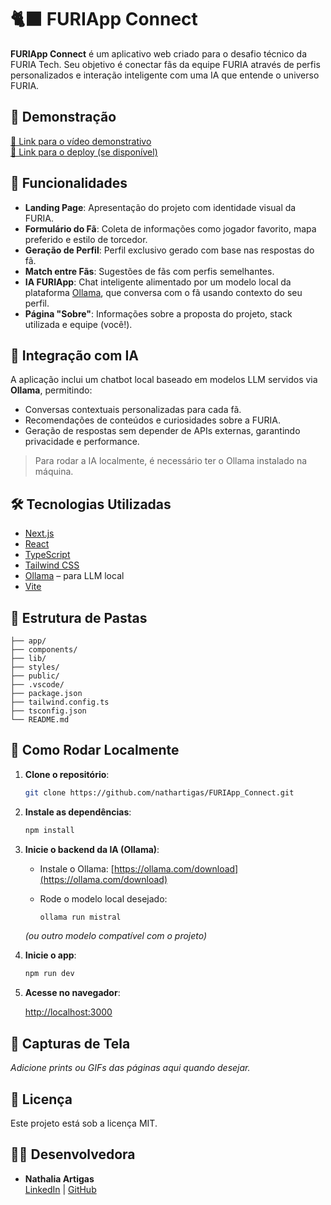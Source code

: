 # 🐈‍⬛ FURIApp Connect

**FURIApp Connect** é um aplicativo web criado para o desafio técnico da FURIA Tech. Seu objetivo é conectar fãs da equipe FURIA através de perfis personalizados e interação inteligente com uma IA que entende o universo FURIA.

## 🚀 Demonstração

[🔗 Link para o vídeo demonstrativo](#)  
[🔗 Link para o deploy (se disponível)](#)

## 🎯 Funcionalidades

- **Landing Page**: Apresentação do projeto com identidade visual da FURIA.
- **Formulário do Fã**: Coleta de informações como jogador favorito, mapa preferido e estilo de torcedor.
- **Geração de Perfil**: Perfil exclusivo gerado com base nas respostas do fã.
- **Match entre Fãs**: Sugestões de fãs com perfis semelhantes.
- **IA FURIApp**: Chat inteligente alimentado por um modelo local da plataforma [Ollama](https://ollama.com/), que conversa com o fã usando contexto do seu perfil.
- **Página "Sobre"**: Informações sobre a proposta do projeto, stack utilizada e equipe (você!).

## 🤖 Integração com IA

A aplicação inclui um chatbot local baseado em modelos LLM servidos via **Ollama**, permitindo:

- Conversas contextuais personalizadas para cada fã.
- Recomendações de conteúdos e curiosidades sobre a FURIA.
- Geração de respostas sem depender de APIs externas, garantindo privacidade e performance.

> Para rodar a IA localmente, é necessário ter o Ollama instalado na máquina.

## 🛠️ Tecnologias Utilizadas

- [Next.js](https://nextjs.org/)
- [React](https://reactjs.org/)
- [TypeScript](https://www.typescriptlang.org/)
- [Tailwind CSS](https://tailwindcss.com/)
- [Ollama](https://ollama.com/) – para LLM local
- [Vite](https://vitejs.dev/)

## 📁 Estrutura de Pastas

```
├── app/
├── components/
├── lib/
├── styles/
├── public/
├── .vscode/
├── package.json
├── tailwind.config.ts
├── tsconfig.json
└── README.md
```

## 🔧 Como Rodar Localmente

1. **Clone o repositório**:

   ```bash
   git clone https://github.com/nathartigas/FURIApp_Connect.git
   ```

2. **Instale as dependências**:

   ```bash
   npm install
   ```

3. **Inicie o backend da IA (Ollama)**:

   - Instale o Ollama: [https://ollama.com/download](https://ollama.com/download)
   - Rode o modelo local desejado:

     ```bash
     ollama run mistral
     ```

   *(ou outro modelo compatível com o projeto)*

4. **Inicie o app**:

   ```bash
   npm run dev
   ```

5. **Acesse no navegador**:

   [http://localhost:3000](http://localhost:3000)

## 📸 Capturas de Tela

*Adicione prints ou GIFs das páginas aqui quando desejar.*

## 📄 Licença

Este projeto está sob a licença MIT.

## 👩‍💻 Desenvolvedora

- **Nathalia Artigas**  
  [LinkedIn](https://www.linkedin.com/in/nathalia-artigas/) | [GitHub](https://github.com/nathartigas)
